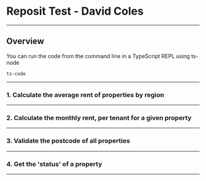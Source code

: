 # Reposit Test - David Coles
***
## Overview
You can run the code from the command line in a TypeScript REPL using ts-node
```
ts-code
```
***
### 1. Calculate the average rent of properties by region
***
### 2. Calculate the monthly rent, per tenant for a given property
***
### 3. Validate the postcode of all properties
***
### 4. Get the 'status' of a property
***